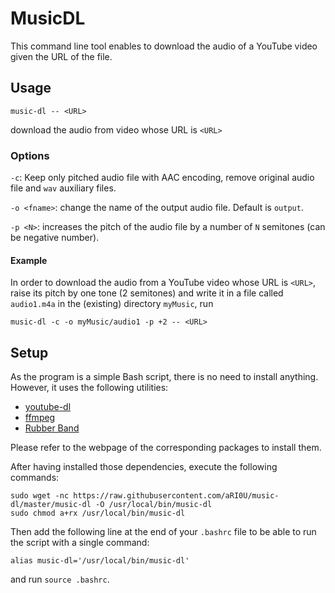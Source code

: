 # MusicDL

This command line tool enables to download the audio of a YouTube video given the URL of the file.

## Usage

```
music-dl -- <URL>
```
download the audio from video whose URL is `<URL>`

### Options

`-c`: Keep only pitched audio file with AAC encoding, remove original audio file and `wav` auxiliary files.

`-o <fname>`: change the name of the output audio file. Default is `output`.

`-p <N>`: increases the pitch of the audio file by a number of `N` semitones (can be negative number).

#### Example
In order to download the audio from a YouTube video whose URL is `<URL>`, raise its pitch by one tone (2 semitones) and write it in a file called `audio1.m4a` in the (existing) directory `myMusic`, run
```
music-dl -c -o myMusic/audio1 -p +2 -- <URL>
```

## Setup
As the program is a simple Bash script, there is no need to install anything. However, it uses the following utilities:
* [youtube-dl](https://ytdl-org.github.io/youtube-dl/index.html)
* [ffmpeg](https://www.ffmpeg.org/)
* [Rubber Band](https://breakfastquay.com/rubberband/)

Please refer to the webpage of the corresponding packages to install them.

After having installed those dependencies, execute the following commands:
```
sudo wget -nc https://raw.githubusercontent.com/aRI0U/music-dl/master/music-dl -O /usr/local/bin/music-dl
sudo chmod a+rx /usr/local/bin/music-dl
```
Then add the following line at the end of your `.bashrc` file to be able to run the script with a single command:
```
alias music-dl='/usr/local/bin/music-dl'
```
and run `source .bashrc`.
